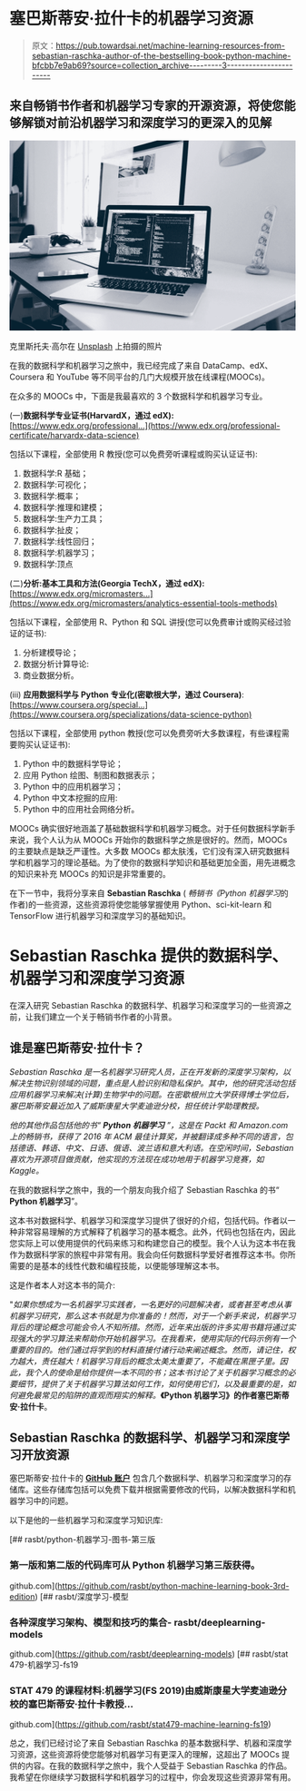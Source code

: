 # 塞巴斯蒂安·拉什卡的机器学习资源

> 原文：<https://pub.towardsai.net/machine-learning-resources-from-sebastian-raschka-author-of-the-bestselling-book-python-machine-bfcbb7e9ab69?source=collection_archive---------3----------------------->

## 来自畅销书作者和机器学习专家的开源资源，将使您能够解锁对前沿机器学习和深度学习的更深入的见解

![](img/796cc57a3ea901f22365cb9e208c08e2.png)

克里斯托夫·高尔在 [Unsplash](https://unsplash.com?utm_source=medium&utm_medium=referral) 上拍摄的照片

在我的数据科学和机器学习之旅中，我已经完成了来自 DataCamp、edX、Coursera 和 YouTube 等不同平台的几门大规模开放在线课程(MOOCs)。

在众多的 MOOCs 中，下面是我最喜欢的 3 个数据科学和机器学习专业。

(一)**数据科学专业证书(HarvardX，通过 edX):**[https://www.edx.org/professional...](https://www.edx.org/professional-certificate/harvardx-data-science)

包括以下课程，全部使用 R 教授(您可以免费旁听课程或购买认证证书):

1.  数据科学:R 基础；
2.  数据科学:可视化；
3.  数据科学:概率；
4.  数据科学:推理和建模；
5.  数据科学:生产力工具；
6.  数据科学:扯皮；
7.  数据科学:线性回归；
8.  数据科学:机器学习；
9.  数据科学:顶点

(二)**分析:基本工具和方法(Georgia TechX，通过 edX):**[https://www.edx.org/micromasters...](https://www.edx.org/micromasters/analytics-essential-tools-methods)

包括以下课程，全部使用 R、Python 和 SQL 讲授(您可以免费审计或购买经过验证的证书):

1.  分析建模导论；
2.  数据分析计算导论:
3.  商业数据分析。

(iii) **应用数据科学与 Python 专业化(密歇根大学，通过 Coursera)**:[https://www.coursera.org/special...](https://www.coursera.org/specializations/data-science-python)

包括以下课程，全部使用 python 教授(您可以免费旁听大多数课程，有些课程需要购买认证证书):

1.  Python 中的数据科学导论；
2.  应用 Python 绘图、制图和数据表示；
3.  Python 中的应用机器学习；
4.  Python 中文本挖掘的应用:
5.  Python 中的应用社会网络分析。

MOOCs 确实很好地涵盖了基础数据科学和机器学习概念。对于任何数据科学新手来说，我个人认为从 MOOCs 开始你的数据科学之旅是很好的。然而，MOOCs 的主要缺点是缺乏严谨性。大多数 MOOCs 都太肤浅，它们没有深入研究数据科学和机器学习的理论基础。为了使你的数据科学知识和基础更加全面，用先进概念的知识来补充 MOOCs 的知识是非常重要的。

在下一节中，我将分享来自 **Sebastian Raschka** ( *畅销书《Python 机器学习*的作者)的一些资源，这些资源将使您能够掌握使用 Python、sci-kit-learn 和 TensorFlow 进行机器学习和深度学习的基础知识。

# Sebastian Raschka 提供的数据科学、机器学习和深度学习资源

在深入研究 Sebastian Raschka 的数据科学、机器学习和深度学习的一些资源之前，让我们建立一个关于畅销书作者的小背景。

## 谁是塞巴斯蒂安·拉什卡？

*Sebastian Raschka 是一名机器学习研究人员，正在开发新的深度学习架构，以解决生物识别领域的问题，重点是人脸识别和隐私保护。其中，他的研究活动包括应用机器学习来解决(计算)生物学中的问题。在密歇根州立大学获得博士学位后，塞巴斯蒂安最近加入了威斯康星大学麦迪逊分校，担任统计学助理教授。*

*他的其他作品包括他的书“* ***Python 机器学习*** *”，这是在 Packt 和 Amazon.com 上的畅销书，获得了 2016 年 ACM 最佳计算奖，并被翻译成多种不同的语言，包括德语、韩语、中文、日语、俄语、波兰语和意大利语。在空闲时间，Sebastian 喜欢为开源项目做贡献，他实现的方法现在成功地用于机器学习竞赛，如 Kaggle。*

在我的数据科学之旅中，我的一个朋友向我介绍了 Sebastian Raschka 的书“ **Python 机器学习**”。

这本书对数据科学、机器学习和深度学习提供了很好的介绍，包括代码。作者以一种非常容易理解的方式解释了机器学习的基本概念。此外，代码也包括在内，因此您实际上可以使用提供的代码来练习和构建您自己的模型。我个人认为这本书在我作为数据科学家的旅程中非常有用。我会向任何数据科学爱好者推荐这本书。你所需要的是基本的线性代数和编程技能，以便能够理解这本书。

这是作者本人对这本书的简介:

"*如果你想成为一名机器学习实践者，一名更好的问题解决者，或者甚至考虑从事机器学习研究，那么这本书就是为你准备的！然而，对于一个新手来说，机器学习背后的理论概念可能会令人不知所措。然而，近年来出版的许多实用书籍将通过实现强大的学习算法来帮助你开始机器学习。在我看来，使用实际的代码示例有一个重要的目的。他们通过将学到的材料直接付诸行动来阐述概念。然而，请记住，权力越大，责任越大！机器学习背后的概念太美太重要了，不能藏在黑匣子里。因此，我个人的使命是给你提供一本不同的书；这本书讨论了关于机器学习概念的必要细节，提供了关于机器学习算法如何工作，如何使用它们，以及最重要的是，如何避免最常见的陷阱的直观而翔实的解释。***《Python 机器学习》的作者塞巴斯蒂安·拉什卡**。

## Sebastian Raschka 的数据科学、机器学习和深度学习开放资源

塞巴斯蒂安·拉什卡的 [**GitHub 账户**](https://github.com/rasbt) 包含几个数据科学、机器学习和深度学习的存储库。这些存储库包括可以免费下载并根据需要修改的代码，以解决数据科学和机器学习中的问题。

以下是他的一些机器学习和深度学习知识库:

[](https://github.com/rasbt/python-machine-learning-book-3rd-edition) [## rasbt/python-机器学习-图书-第三版

### 第一版和第二版的代码库可从 Python 机器学习第三版获得。

github.com](https://github.com/rasbt/python-machine-learning-book-3rd-edition) [](https://github.com/rasbt/deeplearning-models) [## rasbt/深度学习-模型

### 各种深度学习架构、模型和技巧的集合- rasbt/deeplearning-models

github.com](https://github.com/rasbt/deeplearning-models) [](https://github.com/rasbt/stat479-machine-learning-fs19) [## rasbt/stat 479-机器学习-fs19

### STAT 479 的课程材料:机器学习(FS 2019)由威斯康星大学麦迪逊分校的塞巴斯蒂安·拉什卡教授…

github.com](https://github.com/rasbt/stat479-machine-learning-fs19) 

总之，我们已经讨论了来自 Sebastian Raschka 的基本数据科学、机器和深度学习资源，这些资源将使您能够对机器学习有更深入的理解，这超出了 MOOCs 提供的内容。在我的数据科学之旅中，我个人受益于 Sebastian Raschka 的作品。我希望在你继续学习数据科学和机器学习的过程中，你会发现这些资源非常有用。